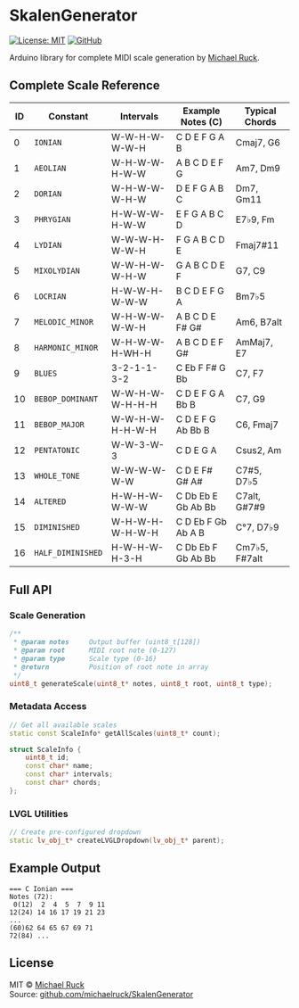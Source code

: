 # SkalenGenerator

[![License: MIT](https://img.shields.io/badge/License-MIT-yellow.svg)](https://opensource.org/licenses/MIT)
[![GitHub](https://img.shields.io/badge/GitHub-michaelruck-blue)](https://github.com/michaelruck)

Arduino library for complete MIDI scale generation by [Michael Ruck](mailto:michael.ruck@marsgasse.com).

## Complete Scale Reference

| ID | Constant          | Intervals        | Example Notes (C) | Typical Chords |
|----|-------------------|------------------|-------------------|----------------|
| 0  | `IONIAN`          | W-W-H-W-W-W-H    | C D E F G A B     | Cmaj7, G6      |
| 1  | `AEOLIAN`         | W-H-W-W-H-W-W    | A B C D E F G     | Am7, Dm9       |
| 2  | `DORIAN`          | W-H-W-W-W-H-W    | D E F G A B C     | Dm7, Gm11      |
| 3  | `PHRYGIAN`        | H-W-W-W-H-W-W    | E F G A B C D     | E7♭9, Fm       |
| 4  | `LYDIAN`          | W-W-W-H-W-W-H    | F G A B C D E     | Fmaj7#11       |
| 5  | `MIXOLYDIAN`      | W-W-H-W-W-H-W    | G A B C D E F     | G7, C9         |
| 6  | `LOCRIAN`         | H-W-W-H-W-W-W    | B C D E F G A     | Bm7♭5         |
| 7  | `MELODIC_MINOR`   | W-H-W-W-W-W-H    | A B C D E F# G#   | Am6, B7alt     |
| 8  | `HARMONIC_MINOR`  | W-H-W-W-H-WH-H   | A B C D E F G#    | AmMaj7, E7     |
| 9  | `BLUES`           | 3-2-1-1-3-2      | C Eb F F# G Bb    | C7, F7         |
| 10 | `BEBOP_DOMINANT`  | W-W-H-W-W-H-H-H  | C D E F G A Bb B  | C7, G9         |
| 11 | `BEBOP_MAJOR`     | W-W-H-W-H-H-W-H  | C D E F G Ab Bb B | C6, Fmaj7      |
| 12 | `PENTATONIC`      | W-W-3-W-3        | C D E G A         | Csus2, Am      |
| 13 | `WHOLE_TONE`      | W-W-W-W-W-W      | C D E F# G# A#    | C7#5, D7♭5     |
| 14 | `ALTERED`         | H-W-H-W-W-W-W    | C Db Eb E Gb Ab Bb| C7alt, G#7#9   |
| 15 | `DIMINISHED`      | W-H-W-H-W-H-W-H  | C D Eb F Gb Ab A B| C°7, D7♭9      |
| 16 | `HALF_DIMINISHED` | H-W-H-W-H-3-H    | C Db Eb F Gb Ab Bb| Cm7♭5, F#7alt  |

## Full API

### Scale Generation
```cpp
/**
 * @param notes     Output buffer (uint8_t[128])
 * @param root      MIDI root note (0-127)
 * @param type      Scale type (0-16)
 * @return          Position of root note in array
 */
uint8_t generateScale(uint8_t* notes, uint8_t root, uint8_t type);
```

### Metadata Access
```cpp
// Get all available scales
static const ScaleInfo* getAllScales(uint8_t* count);

struct ScaleInfo {
    uint8_t id;
    const char* name;
    const char* intervals;
    const char* chords;
};
```

### LVGL Utilities
```cpp
// Create pre-configured dropdown
static lv_obj_t* createLVGLDropdown(lv_obj_t* parent);
```

## Example Output
```
=== C Ionian ===
Notes (72): 
 0(12)  2  4  5  7  9 11 
12(24) 14 16 17 19 21 23 
... 
(60)62 64 65 67 69 71 
72(84) ...
```

## License
MIT © [Michael Ruck](https://marsgasse.com)  
Source: [github.com/michaelruck/SkalenGenerator](https://github.com/michaelruck/SkalenGenerator)
